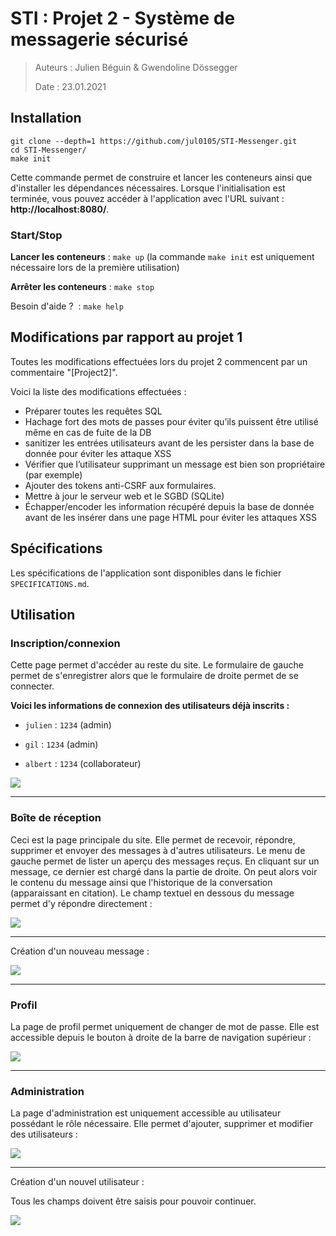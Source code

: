 # STI : Projet 2 - Système de messagerie sécurisé

> Auteurs : Julien Béguin & Gwendoline Dössegger
>
> Date : 23.01.2021



## Installation

```
git clone --depth=1 https://github.com/jul0105/STI-Messenger.git
cd STI-Messenger/
make init
```

Cette commande permet de construire et lancer les conteneurs ainsi que d'installer les dépendances nécessaires. Lorsque l'initialisation est terminée, vous pouvez accéder à l'application avec l'URL suivant : **http://localhost:8080/**.

### Start/Stop

**Lancer les conteneurs** : `make up` (la commande `make init` est uniquement nécessaire lors de la première utilisation)

**Arrêter les conteneurs** : `make stop`

Besoin d'aide ?  : `make help`


## Modifications par rapport au projet 1

Toutes les modifications effectuées lors du projet 2 commencent par un commentaire "[Project2]".

Voici la liste des modifications effectuées :

- Préparer toutes les requêtes SQL
- Hachage fort des mots de passes pour éviter qu’ils puissent être utilisé même en cas de fuite de la DB
- sanitizer les entrées utilisateurs avant de les persister dans la base de donnée pour éviter les attaque XSS
- Vérifier que l’utilisateur supprimant un message est bien son propriétaire (par exemple)
- Ajouter des tokens anti-CSRF aux formulaires.
- Mettre à jour le serveur web et le SGBD (SQLite)
- Échapper/encoder les information récupéré depuis la base de donnée avant de les insérer dans une page HTML pour éviter les attaques XSS



## Spécifications

Les spécifications de l'application sont disponibles dans le fichier `SPECIFICATIONS.md`.



## Utilisation

### Inscription/connexion

Cette page permet d'accéder au reste du site. Le formulaire de gauche permet de s'enregistrer alors que le formulaire de droite permet de se connecter. 

**Voici les informations de connexion des utilisateurs déjà inscrits :**

- `julien` : `1234` (admin)

- `gil` : `1234` (admin)

- `albert` : `1234` (collaborateur)



![](doc/img/login.png)

----

### Boîte de réception

Ceci est la page principale du site. Elle permet de recevoir, répondre, supprimer et envoyer des messages à d'autres utilisateurs. Le menu de gauche permet de lister un aperçu des messages reçus. En cliquant sur un message, ce dernier est chargé dans la partie de droite. On peut alors voir le contenu du message ainsi que l'historique de la conversation (apparaissant en citation). Le champ textuel en dessous du message permet d'y répondre directement :

![](doc/img/inbox.png)

---

Création d'un nouveau message :

![](doc/img/new_message.png)

----

### Profil

La page de profil permet uniquement de changer de mot de passe. Elle est accessible depuis le bouton à droite de la barre de navigation supérieur :

![](doc/img/profile.png)

---

### Administration

La page d'administration est uniquement accessible au utilisateur possédant le rôle nécessaire. Elle permet d'ajouter, supprimer et modifier des utilisateurs :

![](doc/img/admin.png)

---

Création d'un nouvel utilisateur :

Tous les champs doivent être saisis pour pouvoir continuer.

![](doc/img/new_user.png)

